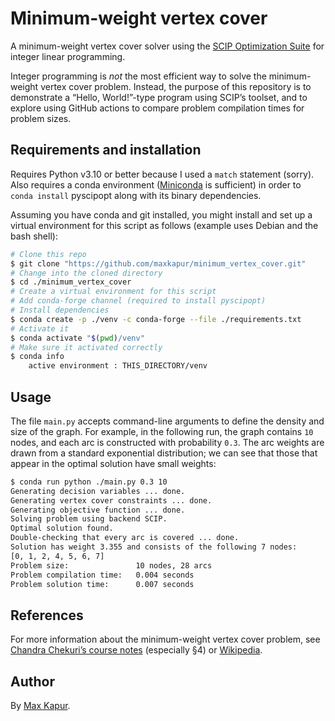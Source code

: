 # Minimum-weight vertex cover

A minimum-weight vertex cover solver using the [SCIP Optimization Suite](https://www.scipopt.org/) for integer linear programming.

Integer programming is *not* the most efficient way to solve the minimum-weight vertex cover problem. Instead, the purpose of this repository is to demonstrate a “Hello, World!”-type program using SCIP’s toolset, and to explore using GitHub actions to compare problem compilation times for problem sizes.

## Requirements and installation

Requires Python v3.10 or better because I used a `match` statement (sorry). Also requires a conda environment ([Miniconda](https://docs.conda.io/en/latest/miniconda.html) is sufficient) in order to `conda install` pyscipopt along with its binary dependencies.

Assuming you have conda and git installed, you might install and set up a virtual environment for this script as follows (example uses Debian and the bash shell):

```bash
# Clone this repo
$ git clone "https://github.com/maxkapur/minimum_vertex_cover.git"
# Change into the cloned directory
$ cd ./minimum_vertex_cover
# Create a virtual environment for this script
# Add conda-forge channel (required to install pyscipopt)
# Install dependencies
$ conda create -p ./venv -c conda-forge --file ./requirements.txt
# Activate it
$ conda activate "$(pwd)/venv"
# Make sure it activated correctly
$ conda info         
    active environment : THIS_DIRECTORY/venv
```

## Usage

The file `main.py` accepts command-line arguments to define the density and size of the graph. For example, in the following run, the graph contains `10` nodes, and each arc is constructed with probability `0.3`. The arc weights are drawn from a standard exponential distribution; we can see that those that appear in the optimal solution have small weights:

```bash
$ conda run python ./main.py 0.3 10
Generating decision variables ... done.
Generating vertex cover constraints ... done.
Generating objective function ... done.
Solving problem using backend SCIP.
Optimal solution found.
Double-checking that every arc is covered ... done.
Solution has weight 3.355 and consists of the following 7 nodes:
[0, 1, 2, 4, 5, 6, 7]
Problem size:               10 nodes, 28 arcs
Problem compilation time:   0.004 seconds
Problem solution time:      0.007 seconds
```

## References

For more information about the minimum-weight vertex cover problem, see [Chandra Chekuri’s course notes](https://courses.engr.illinois.edu/cs583/sp2018/Notes/covering.pdf) (especially §4) or [Wikipedia](https://en.wikipedia.org/wiki/Vertex_cover).

## Author

By [Max Kapur](https://maxkapur.com).
